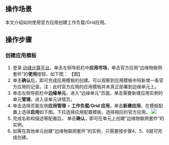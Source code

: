 ## 操作场景
本文介绍如何使用官方应用创建工作负载/Grid应用。
## 操作步骤
### 创建应用模板

1. 登录 [边缘计算平台](https://console.cloud.tencent.com/iecp)，单击左侧导航栏中**应用市场**，单击官方应用“边缘物联网套件”的**使用**按钮，如下图：
【图】
2. 单击**确认**后，即可完成应用模板的创建。可以观察到应用模板中将新增一条官方应用的记录。注：此时官方应用的应用模板并未真正部署到边缘单元上。
3. 单击左侧导航栏中**边缘单元**，进入“边缘单元”页面。单击需要新建应用实例的单元**管理**，进入该单元详情页。
4. 单击选择页面左侧**应用管理** > **工作负载**/**Grid 应用**，单击**新建应用**，在模板配置上选择**启用**如下图。下拉选择应用配置模板，选择相应的官方应用。
![](https://qcloudimg.tencent-cloud.cn/raw/f5f56dd3547f9b642f046057f10897a4.png)                                                       
5. 完成名称和描述等配置后， 单击**确认**，即可在单元上创建“边缘物联网套件”的实例。
6. 如需在其他单元创建“边缘物联网套件”的实例，只需要按步骤4、5、6就可完成创建。
